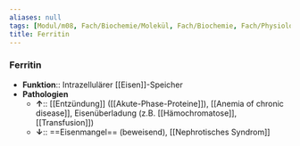 ```yaml
---
aliases: null
tags: [Modul/m08, Fach/Biochemie/Molekül, Fach/Biochemie, Fach/Physiologie]
title: Ferritin
---
```

### Ferritin
- **Funktion**:: Intrazellulärer [[Eisen]]-Speicher
- **Pathologien**
	- **↑**:: [[Entzündung]] ([[Akute-Phase-Proteine]]), [[Anemia of chronic disease]], Eisenüberladung (z.B. [[Hämochromatose]], [[Transfusion]])
	- **↓**:: ==Eisenmangel== (beweisend), [[Nephrotisches Syndrom]]